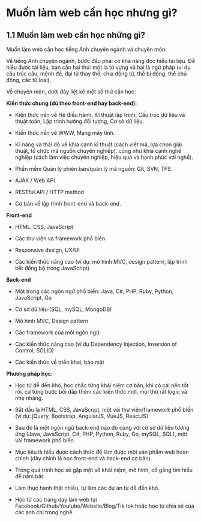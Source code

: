 # Muốn làm web cần học nhưng gì?

## 1.1 Muốn làm web cần học những gì?

Muốn làm web cần học tiếng Anh chuyên ngành và chuyên môn.

Về tiếng Anh chuyên ngành, bước đầu phải có khả năng đọc hiểu tài liệu. Để hiểu được tài liệu, bạn cần hai thứ:
một là từ vựng và hai là ngữ pháp 
(ví dụ cấu trúc câu, mệnh đề, đại từ thay thế, chia động từ, thể bị động, thể chủ động, các từ loại).

Về chuyên môn, dưới đây liệt kê một số thứ cần học:

**Kiến thức chung (dù theo front-end hay back-end):**

- Kiến thức nền về Hệ điều hành, Kĩ thuật lập trình, Cấu trúc dữ liệu và thuật toán, Lập trình hướng đối tượng, Cơ sở dữ liệu.

- Kiến thức nền về WWW, Mạng máy tính.

- Kĩ năng và thái độ về khía cạnh kĩ thuật (cách viết mã, lựa chọn giải thuật,
tổ chức mã nguồn chuyên nghiệp), cũng như khía cạnh nghề nghiệp (cách làm việc chuyên nghiệp,
hiệu quả và hạnh phúc với nghề).

- Phần mềm Quản lý phiên bản/quản lý mã nguồn: Git, SVN, TFS.

- AJAX / Web API

- RESTful API / HTTP method

- Cơ bản về lập trình front-end và back-end.

**Front-end**

- HTML, CSS, JavaScript

- Các thư viện và framework phổ biến

- Responsive design, UX/UI

- Các kiến thức nâng cao (ví dụ: mô hình MVC, design pattern, lập trình bất đồng bộ trong JavaScript)

**Back-end**

- Một trong các ngôn ngữ phổ biến: Java, C#, PHP, Ruby, Python, JavaScript, Go

- Cơ sở dữ liệu (SQL, mySQL, MongoDB)

- Mô hình MVC, Design pattern

- Các framework của mỗi ngôn ngữ

- Các kiến thức nâng cao (ví dụ Dependency Injection, Inversion of Control, SOLID)

- Các kiến thức về triển khai, bảo mật

**Phương pháp học:**

- Học từ dễ đến khó, học chắc từng khái niệm cơ bản, khi có cái nền tốt rồi, cứ từng bước bồi đắp thêm các kiến thức mới,
mọi thứ rất logic và nhẹ nhàng.

- Bắt đầu là HTML, CSS, JavaScript, một vài thư viện/framework phổ biến (ví dụ: jQuery, Bootstrap, AngularJS, VueJS, ReactJS)

- Sau đó là một ngôn ngữ back-end nào đó cùng với cơ sở dữ liệu tương ứng (Java, JavaScript, C#, PHP, Python, Ruby, Go,
 mySQL, SQL), một vài framework phổ biến.

- Mục tiêu là hiểu được cách thức để làm được một sản phẩm web hoàn chỉnh (đây chính là học front-end và back-end cơ bản).

- Trong quá trình học sẽ gặp một số khái niệm, mô hình, cố gắng tìm hiểu để nắm bắt.

- Làm thực hành thật nhiều, tự làm các dự án từ dễ đến khó.

- Học từ các trang dạy làm web tại Facebook/Github/Youtube/Website/Blog/Tik tok hoặc học từ chia sẻ của các anh chị
trong nghề.
